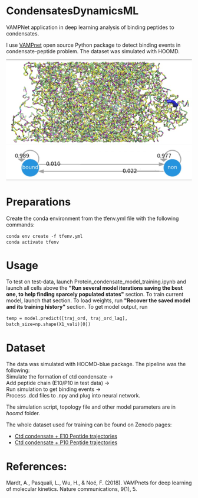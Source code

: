 # CondensatesDynamicsML
VAMPNet application in deep learning analysis of binding peptides to condensates.

I use [VAMPnet](https://github.com/markovmodel/deeptime/tree/master/vampnet) open source Python package to detect binding events in condensate-peptide problem. The dataset was simulated with HOOMD.


![Snapshot](https://github.com/egorys2000/CondensatesDynamicsML/blob/main/img/CondensatePeptideSnapshot.jpg)
![MarkowPlot](https://github.com/egorys2000/CondensatesDynamicsML/blob/main/img/MarkovPlot.jpg)

# Preparations
Create the conda environment from the tfenv.yml file with the following commands:

```
conda env create -f tfenv.yml
conda activate tfenv
```

# Usage
To test on test-data, launch Protein_condensate_model_training.ipynb and launch all cells above the **"Run several model iterations saving the best one, to help finding sparcely populated states"** section. To train current model, launch that section. To load weights, run **"Recover the saved model and its training history"** section. To get model output, run
```
temp = model.predict([traj_ord, traj_ord_lag], batch_size=np.shape(X1_vali)[0])
```

# Dataset
The data was simulated with HOOMD-blue package. The pipeline was the following:  
Simulate the formation of ctd condensate ->  
Add peptide chain (E10/P10 in test data) ->  
Run simulation to get binding events ->  
Process .dcd files to .npy and plug into neural network.  

The simulation script, topology file and other model parameters are in *hoomd* folder.

The whole dataset used for training can be found on Zenodo pages:  
- [Ctd condensate + E10 Peptide trajectories](https://zenodo.org/deposit/7474667)
- [Ctd condensate + P10 Peptide trajectories](https://zenodo.org/deposit/7474706)



# References:
Mardt, A., Pasquali, L., Wu, H., & Noé, F. (2018). 
VAMPnets for deep learning of molecular kinetics. 
Nature communications, 9(1), 5.
